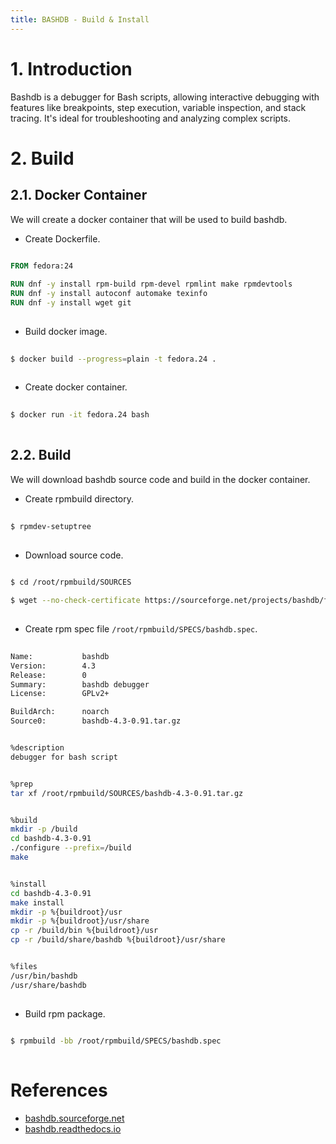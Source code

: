 ```yaml
---
title: BASHDB - Build & Install
---
```


# 1. Introduction
Bashdb is a debugger for Bash scripts, allowing interactive debugging with features like breakpoints, step execution, variable inspection, and stack tracing. It's ideal for troubleshooting and analyzing complex scripts.


# 2. Build
## 2.1. Docker Container
We will create a docker container that will be used to build bashdb.

- Create Dockerfile.
```Dockerfile
  
FROM fedora:24

RUN dnf -y install rpm-build rpm-devel rpmlint make rpmdevtools
RUN dnf -y install autoconf automake texinfo
RUN dnf -y install wget git
  
```

- Build docker image.
```sh
  
$ docker build --progress=plain -t fedora.24 .
  
```

- Create docker container.
```sh
  
$ docker run -it fedora.24 bash
  
```

## 2.2. Build
We will download bashdb source code and build in the docker container.

- Create rpmbuild directory.
```sh
  
$ rpmdev-setuptree
  
```

- Download source code.
```sh
  
$ cd /root/rpmbuild/SOURCES

$ wget --no-check-certificate https://sourceforge.net/projects/bashdb/files/bashdb/4.3-0.91/bashdb-4.3-0.91.tar.gz
  
```

- Create rpm spec file `/root/rpmbuild/SPECS/bashdb.spec`.
```sh
  
Name:           bashdb
Version:        4.3
Release:        0
Summary:        bashdb debugger
License:        GPLv2+

BuildArch:      noarch
Source0:        bashdb-4.3-0.91.tar.gz


%description
debugger for bash script


%prep
tar xf /root/rpmbuild/SOURCES/bashdb-4.3-0.91.tar.gz


%build
mkdir -p /build
cd bashdb-4.3-0.91
./configure --prefix=/build
make


%install
cd bashdb-4.3-0.91
make install
mkdir -p %{buildroot}/usr
mkdir -p %{buildroot}/usr/share
cp -r /build/bin %{buildroot}/usr
cp -r /build/share/bashdb %{buildroot}/usr/share


%files
/usr/bin/bashdb
/usr/share/bashdb
  
```

- Build rpm package.
```sh
  
$ rpmbuild -bb /root/rpmbuild/SPECS/bashdb.spec
  
```


# References
- [bashdb.sourceforge.net](https://bashdb.sourceforge.net/)
- [bashdb.readthedocs.io](https://bashdb.readthedocs.io)